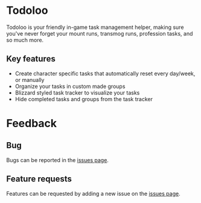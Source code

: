 # Todoloo
Todoloo is your friendly in-game task management helper, making sure you've never forget your mount runs, transmog runs, profession tasks, and so much more.

## Key features
* Create character specific tasks that automatically reset every day/week, or manually
* Organize your tasks in custom made groups
* Blizzard styled task tracker to visualize your tasks
* Hide completed tasks and groups from the task tracker

# Feedback
## Bug
Bugs can be reported in the [issues page](https://github.com/Todoloo-WoW/Todoloo/issues).

## Feature requests
Features can be requested by adding a new issue on the [issues page](https://github.com/Todoloo-WoW/Todoloo/issues).